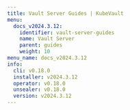 ```yaml
---
title: Vault Server Guides | KubeVault
menu:
  docs_v2024.3.12:
    identifier: vault-server-guides
    name: Vault Server
    parent: guides
    weight: 10
menu_name: docs_v2024.3.12
info:
  cli: v0.18.0
  installer: v2024.3.12
  operator: v0.18.0
  unsealer: v0.18.0
  version: v2024.3.12
---
```


